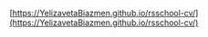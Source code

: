 [https://YelizavetaBiazmen.github.io/rsschool-cv/](https://YelizavetaBiazmen.github.io/rsschool-cv/)
